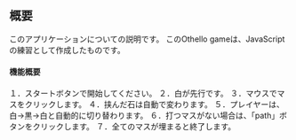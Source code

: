 ## 概要
このアプリケーションについての説明です。
このOthello gameは、JavaScriptの練習として作成したものです。

#### 機能概要
１．スタートボタンで開始してください。
２．白が先行です。
３．マウスでマスをクリックします。
４．挟んだ石は自動で変わります。
５．プレイヤーは、白→黒→白と自動的に切り替わります。
６．打つマスがない場合は、「path」ボタンをクリックします。
７．全てのマスが埋まると終了します。
